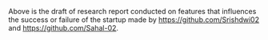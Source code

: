 Above is the draft of research report conducted on features that influences the success or failure of the startup made by https://github.com/Srishdwi02 and https://github.com/Sahal-02.
